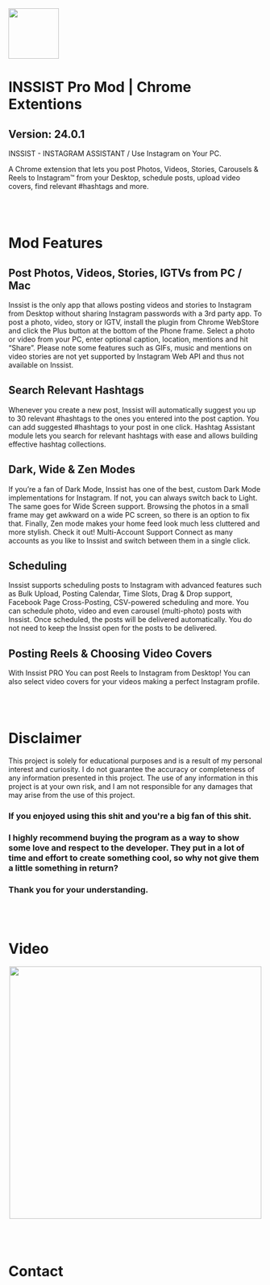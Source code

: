 <img src="https://inssist.com/static/img/hero-brand@2x.min.png" height="100px"/>

# INSSIST Pro Mod | Chrome Extentions
## Version: 24.0.1
INSSIST - INSTAGRAM ASSISTANT / Use Instagram on Your PC.

A Chrome extension that lets you post Photos, Videos, Stories, Carousels &amp; Reels to Instagram™ from your Desktop, schedule posts, upload video covers, find relevant #hashtags and more.

<br><br>

# Mod Features
## Post Photos, Videos, Stories, IGTVs from PC / Mac
Inssist is the only app that allows posting videos and stories to Instagram from Desktop without sharing Instagram passwords with a 3rd party app.
To post a photo, video, story or IGTV, install the plugin from Chrome WebStore and click the Plus button at the bottom of the Phone frame. Select a photo or video from your PC, enter optional caption, location, mentions and hit “Share”.
Please note some features such as GIFs, music and mentions on video stories are not yet supported by Instagram Web API and thus not available on Inssist.

## Search Relevant Hashtags
Whenever you create a new post, Inssist will automatically suggest you up to 30 relevant #hashtags to the ones you entered into the post caption. You can add suggested #hashtags to your post in one click.
Hashtag Assistant module lets you search for relevant hashtags with ease and allows building effective hashtag collections.

## Dark, Wide & Zen Modes
If you’re a fan of Dark Mode, Inssist has one of the best, custom Dark Mode implementations for Instagram. If not, you can always switch back to Light.
The same goes for Wide Screen support. Browsing the photos in a small frame may get awkward on a wide PC screen, so there is an option to fix that.
Finally, Zen mode makes your home feed look much less cluttered and more stylish. Check it out!
Multi-Account Support
Connect as many accounts as you like to Inssist and switch between them in a single click.

## Scheduling
Inssist supports scheduling posts to Instagram with advanced features such as Bulk Upload, Posting Calendar, Time Slots, Drag & Drop support, Facebook Page Cross-Posting, CSV-powered scheduling and more.
You can schedule photo, video and even carousel (multi-photo) posts with Inssist. Once scheduled, the posts will be delivered automatically. You do not need to keep the Inssist open for the posts to be delivered.

## Posting Reels & Choosing Video Covers
With Inssist PRO You can post Reels to Instagram from Desktop! You can also select video covers for your videos making a perfect Instagram profile.

<br><br>

# Disclaimer
This project is solely for educational purposes and is a result of my personal interest and curiosity. I do not guarantee the accuracy or completeness of any information presented in this project. The use of any information in this project is at your own risk, and I am not responsible for any damages that may arise from the use of this project.

### If you enjoyed using this shit and you're a big fan of this shit.
### I highly recommend buying the program as a way to show some love and respect to the developer. They put in a lot of time and effort to create something cool, so why not give them a little something in return?
### Thank you for your understanding.

<br><br>

# Video
<p align="center">
	<img src="https://inssist.com/static/img/iphone-mockup@2x.min.png"/ height="500px">
</p>

<br><br>

# Contact
